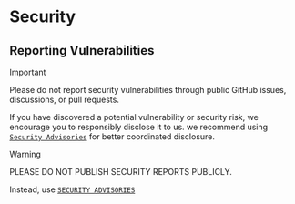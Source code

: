 # Security

## Reporting Vulnerabilities

> [!IMPORTANT]
>
> Please do not report security vulnerabilities through public GitHub issues, discussions, or pull requests.

If you have discovered a potential vulnerability or security risk, we encourage you to responsibly disclose it to us.
we recommend using [`Security Advisories`](/../../security/advisories/new) for better coordinated disclosure.

> [!WARNING]
>
> PLEASE DO NOT PUBLISH SECURITY REPORTS PUBLICLY.
>
> Instead, use [`SECURITY ADVISORIES`](/../../security/advisories/new)
